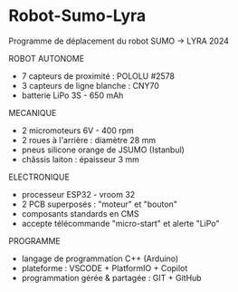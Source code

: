 # Robot-Sumo-Lyra
Programme de déplacement du robot SUMO -> LYRA 2024

ROBOT AUTONOME
- 7 capteurs de proximité : POLOLU #2578
- 3 capteurs de ligne blanche : CNY70
- batterie LiPo 3S - 650 mAh

MECANIQUE
- 2 micromoteurs 6V - 400 rpm
- 2 roues à l'arrière : diamètre 28 mm
- pneus silicone orange de JSUMO (Istanbul)
- châssis laiton : épaisseur 3 mm

ELECTRONIQUE
- processeur ESP32 - vroom 32
- 2 PCB superposés : "moteur" et "bouton"
- composants standards en CMS
- accepte télécommande "micro-start" et alerte "LiPo"

PROGRAMME
- langage de programmation C++ (Arduino)
- plateforme : VSCODE + PlatformIO + Copilot
- programmation gérée & partagée : GIT + GitHub
